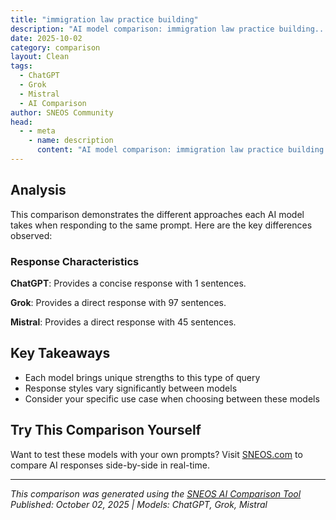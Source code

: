 ```yaml
---
title: "immigration law practice building"
description: "AI model comparison: immigration law practice building..."
date: 2025-10-02
category: comparison
layout: Clean
tags:
  - ChatGPT
  - Grok
  - Mistral
  - AI Comparison
author: SNEOS Community
head:
  - - meta
    - name: description
      content: "AI model comparison: immigration law practice building..."
---
```


<ChatComparison
  title="immigration law practice building"
  prompt="immigration law practice building"
  :responses='{
    "ChatGPT": "Error calling OpenAI API.",
    "Grok": "Building a successful immigration law practice requires a combination of legal expertise, business acumen, and a deep understanding of the unique needs of immigrants and their families. Below is a comprehensive guide to help you establish and grow an immigration law practice:\n\n---\n\n### 1. Develop Specialized Expertise in Immigration Law\n- **Get Educated and Certified**: Ensure you have a strong foundation in immigration law by taking relevant courses during law school, attending CLE (Continuing Legal Education) programs, or earning certifications. Joining organizations like the American Immigration Lawyers Association (AILA) can provide training and resources.\n- **Stay Updated on Laws and Policies**: Immigration laws and policies change frequently, often with political shifts. Monitor updates from the U.S. Citizenship and Immigration Services (USCIS), Department of Homeland Security (DHS), and other relevant agencies.\n- **Focus on a Niche**: Specialize in specific areas of immigration law, such as family-based immigration, employment visas (H-1B, EB-5), asylum, deportation defense, or naturalization. Niching down helps you stand out and become a go-to expert.\n- **Understand Cultural Sensitivities**: Immigration clients often come from diverse backgrounds. Being culturally competent and speaking multiple languages (or hiring staff who do) can build trust and improve client communication.\n\n---\n\n### 2. Obtain Proper Licensing and Compliance\n- **Bar Admission**: Ensure you are licensed to practice law in your state or jurisdiction.\n- **Federal Practice**: Since immigration law is federal, you can practice in any state, but you must adhere to local state bar rules for advertising and client solicitation.\n- **Malpractice Insurance**: Obtain legal malpractice insurance to protect yourself and your firm from potential claims.\n- **Ethical Standards**: Follow the American Bar Association (ABA) rules and AILA\u2019s code of ethics to maintain professionalism and avoid conflicts of interest.\n\n---\n\n### 3. Build a Business Plan\n- **Define Your Target Market**: Identify who you want to serve\u2014individuals, families, businesses, or specific immigrant communities (e.g., Latinx, Asian, or Middle Eastern populations).\n- **Set Pricing**: Decide on a fee structure (hourly, flat fee, or hybrid). Immigration clients often appreciate flat fees for predictability, as many cases (like visa applications) have standard processes.\n- **Budget and Expenses**: Account for overhead costs like office space, staff salaries, marketing, technology (case management software), and professional memberships.\n- **Revenue Goals**: Set realistic financial goals for the first few years while you build your client base.\n\n---\n\n### 4. Set Up Your Law Firm\n- **Choose a Business Structure**: Decide whether to operate as a solo practitioner, partnership, or LLC, based on tax implications and liability protection.\n- **Location**: Consider an office location near immigrant communities or in areas with high demand for immigration services. Virtual consultations can also reduce overhead while reaching a broader audience.\n- **Technology and Tools**: Invest in case management software (e.g., Clio, MyCase) to track cases, deadlines, and client communication. Use secure systems for handling sensitive client data.\n- **Hire Staff**: If possible, hire paralegals or administrative staff fluent in languages spoken by your target clients. A multilingual team can improve client experience and efficiency.\n\n---\n\n### 5. Market Your Immigration Law Practice\n- **Build an Online Presence**:\n  - Create a professional website with clear information about your services, testimonials, and contact details. Optimize for SEO with keywords like \u201Cimmigration lawyer [city name].\u201D\n  - Use social media to share updates on immigration law changes, success stories (with client consent), and educational content.\n- **Network with Communities**:\n  - Partner with local nonprofits, religious organizations, and community centers that serve immigrants. Offer free workshops or legal clinics to build trust.\n  - Attend cultural events to connect with potential clients and referral sources.\n- **Leverage Referrals**:\n  - Build relationships with other attorneys (e.g., family law or criminal defense lawyers) who may refer immigration cases.\n  - Join AILA and local bar associations to network with peers and increase visibility.\n- **Advertise Strategically**:\n  - Use targeted ads on platforms like Google Ads or social media to reach specific demographics.\n  - Advertise in local ethnic media (newspapers, radio stations) that cater to immigrant communities.\n- **Content Marketing**: Write blogs, create videos, or host webinars on common immigration issues (e.g., \u201CHow to Apply for a Green Card\u201D or \u201CWhat to Expect in a Deportation Hearing\u201D).\n\n---\n\n### 6. Provide Exceptional Client Service\n- **Clear Communication**: Explain complex legal processes in simple terms and be accessible to answer questions. Many clients may feel overwhelmed or anxious about their immigration status.\n- **Transparency**: Be upfront about costs, timelines, and potential outcomes. Avoid overpromising results, as immigration cases often depend on external factors.\n- **Empathy and Trust**: Immigration cases are deeply personal. Showing genuine care for your clients\u2019 situations can build loyalty and lead to word-of-mouth referrals.\n- **Follow-Up**: Keep clients updated on case progress and check in after cases are resolved to maintain relationships.\n\n---\n\n### 7. Manage Challenges Specific to Immigration Law\n- **Emotional Toll**: Immigration cases often involve high stakes (e.g., family separation, deportation). Be prepared for the emotional impact on both you and your clients.\n- **Backlogs and Delays**: USCIS processing times can be lengthy and unpredictable. Set realistic expectations with clients and keep them informed.\n- **Policy Shifts**: Changes in administration or policy (e.g., DACA status, travel bans) can affect cases. Stay proactive in advising clients on how new rules impact them.\n- **Fraud and Scams**: Protect clients from notario fraud (unqualified individuals posing as immigration experts). Educate communities about the importance of working with licensed attorneys.\n\n---\n\n### 8. Grow and Scale Your Practice\n- **Track Success Metrics**: Monitor client acquisition rates, case outcomes, and revenue to assess growth. Use feedback to improve services.\n- **Hire Additional Attorneys**: As your caseload grows, bring on associates with complementary skills or language abilities.\n- **Expand Services**: Offer related services like assistance with public benefits, translation services, or employer compliance for businesses hiring immigrants.\n- **Community Leadership**: Position yourself as a thought leader by speaking at events, writing articles, or advocating for immigration reform.\n\n---\n\n### 9. Join Professional Organizations\n- **American Immigration Lawyers Association (AILA)**: Gain access to resources, mentorship, and networking opportunities. AILA also offers templates, forms, and policy updates.\n- **Local Bar Associations**: Participate in state or city bar associations for additional networking and referrals.\n- **Pro Bono Networks**: Partner with organizations like the National Immigration Law Center (NILC) or local legal aid groups to offer pro bono services, which can enhance your reputation and skills.\n\n---\n\n### 10. Stay Committed to Lifelong Learning\n- Attend seminars, webinars, and conferences to stay current on immigration law trends.\n- Learn from peers by joining discussion forums or mentorship programs.\n- Seek feedback from clients and colleagues to continuously improve your practice.\n\n---\n\n### Additional Tips for Success\n- **Build Trust**: Many immigrants are hesitant to seek legal help due to fear of authorities or past negative experiences. Establish yourself as a trustworthy advocate.\n- **Offer Payment Plans**: Immigration services can be expensive for clients. Flexible payment options can make your services more accessible.\n- **Document Success Stories**: With client permission, showcase successful case results on your website or marketing materials to attract new clients.\n\n---\n\nBuilding an immigration law practice takes time, dedication, and a genuine passion for helping others navigate complex legal systems. By focusing on client needs, staying informed, and actively engaging with your community, you can create a thriving practice that makes a meaningful impact. If you have specific questions or need assistance with a particular aspect (e.g., marketing strategies or software recommendations), let me know!",
    "Mistral": "Building an immigration law practice involves several key steps. Here\u0027s a roadmap to help you establish and grow your practice:\n\n### 1. **Education and Licensing**\n   - **Law Degree:** Obtain a Juris Doctor (JD) degree from an accredited law school.\n   - **Bar Exam:** Pass the bar exam in the state where you plan to practice.\n   - **Continuing Education:** Stay updated with the latest developments in immigration law through continuing legal education (CLE) courses.\n\n### 2. **Specialization and Expertise**\n   - **Focus Areas:** Decide on the specific areas of immigration law you want to focus on, such as family-based immigration, employment-based immigration, asylum, deportation defense, or naturalization.\n   - **Experience:** Gain experience through internships, clerkships, or working at an established immigration law firm.\n\n### 3. **Business Planning**\n   - **Business Plan:** Develop a comprehensive business plan outlining your goals, target market, financial projections, and marketing strategies.\n   - **Funding:** Secure funding through savings, loans, or investors.\n\n### 4. **Setting Up Your Practice**\n   - **Office Space:** Choose a location for your office that is accessible to your target clients.\n   - **Technology:** Invest in necessary technology, including case management software, secure communication tools, and a reliable internet connection.\n   - **Staffing:** Hire support staff, such as paralegals, legal assistants, and administrative personnel.\n\n### 5. **Legal Compliance**\n   - **Licensing:** Ensure you have all necessary licenses and permits to operate a law practice.\n   - **Insurance:** Obtain professional liability insurance to protect your practice.\n   - **Ethics:** Adhere to the ethical guidelines set by your state bar association.\n\n### 6. **Marketing and Client Acquisition**\n   - **Website:** Create a professional website that provides information about your services, credentials, and client testimonials.\n   - **SEO:** Optimize your website for search engines to attract potential clients.\n   - **Social Media:** Use platforms like LinkedIn, Facebook, and Twitter to engage with your audience and share valuable content.\n   - **Networking:** Join professional organizations, attend conferences, and participate in local community events to build your network.\n   - **Referrals:** Encourage satisfied clients to refer their friends and family.\n\n### 7. **Client Management**\n   - **Consultations:** Offer free or low-cost initial consultations to attract potential clients.\n   - **Communication:** Maintain open and transparent communication with your clients to build trust and loyalty.\n   - **Case Management:** Use case management software to keep track of client cases, deadlines, and important documents.\n\n### 8. **Continuous Improvement**\n   - **Feedback:** Regularly seek feedback from clients to improve your services.\n   - **Professional Development:** Continuously update your knowledge and skills through CLE courses, workshops, and seminars.\n   - **Adaptability:** Stay flexible and adapt to changes in immigration law and policy.\n\n### 9. **Financial Management**\n   - **Billing:** Implement a clear and transparent billing system.\n   - **Budgeting:** Create a budget and monitor your expenses closely.\n   - **Revenue Streams:** Diversify your revenue streams by offering a variety of services and packages.\n\n### 10. **Community Engagement**\n   - **Pro Bono Work:** Offer pro bono services to underserved communities to build goodwill and gain experience.\n   - **Educational Outreach:** Conduct workshops and seminars to educate the public about immigration law and their rights.\n\n### 11. **Legal Resources**\n   - **Legal Databases:** Subscribe to legal databases and resources to stay informed about changes in immigration law.\n   - **Professional Associations:** Join organizations like the American Immigration Lawyers Association (AILA) for networking and resources.\n\nBuilding an immigration law practice requires dedication, strategic planning, and a commitment to continuous learning. By following these steps, you can establish a successful and reputable practice that serves the needs of your clients effectively."
  }'
  published-date="03:24"
/>

## Analysis

This comparison demonstrates the different approaches each AI model takes when responding to the same prompt. Here are the key differences observed:

### Response Characteristics

**ChatGPT**: Provides a concise response with 1 sentences. 

**Grok**: Provides a direct response with 97 sentences. 

**Mistral**: Provides a direct response with 45 sentences. 

## Key Takeaways

- Each model brings unique strengths to this type of query
- Response styles vary significantly between models
- Consider your specific use case when choosing between these models

## Try This Comparison Yourself

Want to test these models with your own prompts? Visit [SNEOS.com](https://sneos.com) to compare AI responses side-by-side in real-time.

---

*This comparison was generated using the [SNEOS AI Comparison Tool](https://sneos.com)*
*Published: October 02, 2025 | Models: ChatGPT, Grok, Mistral*
